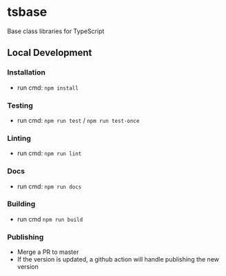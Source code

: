 # tsbase
Base class libraries for TypeScript

## Local Development
### Installation
- run cmd: `npm install`

### Testing
- run cmd: `npm run test` / `npm run test-once`

### Linting
- run cmd: `npm run lint`

### Docs
- run cmd: `npm run docs`

### Building
- run cmd `npm run build`

### Publishing
- Merge a PR to master
- If the version is updated, a github action will handle publishing the new version